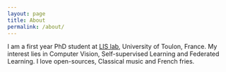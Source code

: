 ```yaml
---
layout: page
title: About
permalink: /about/
---
```


I am a first year PhD student at [LIS lab](https://www.lis-lab.fr/en/lis/), University of Toulon, France. My interest lies in Computer Vision, Self-supervised Learning and Federated Learning. I love open-sources, Classical music and French fries.
